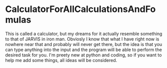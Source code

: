# CalculatorForAllCalculationsAndFomulas
This is called a calculator, but my dreams for it actually resemble something to that of JARVIS in iron man. Obviosly I know that what I have right now is nowhere near that and probably will never get there, but the idea is that you can type anything into the input and the program will be able to perform the desired task for you. I'm preety new at python and coding, so if you want to help me add some things, all ideas will be considered. 
